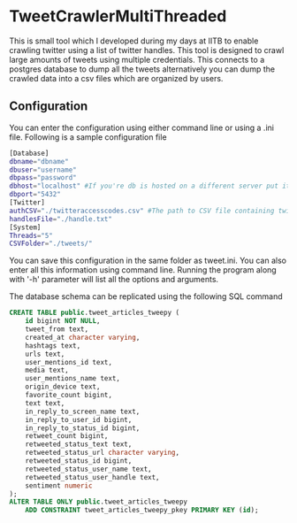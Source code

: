 # TweetCrawlerMultiThreaded
This is small tool which I developed during my days at IITB to enable crawling twitter using a list of twitter handles. This tool is designed to crawl large amounts of tweets using multiple credentials. 
This connects to a postgres database to dump all the tweets alternatively you can dump the crawled data into a csv files which are organized by users. 

## Configuration
You can enter the configuration using either command line or using a .ini file. Following is a sample configuration file 
```bash
[Database]
dbname="dbname"
dbuser="username"
dbpass="password"
dbhost="localhost" #If you're db is hosted on a different server put it's domain name here
dbport="5432"
[Twitter]
authCSV="./twitteraccesscodes.csv" #The path to CSV file containing twitter access tokens in the format specified
handlesFile="./handle.txt"
[System]
Threads="5"
CSVFolder="./tweets/"
```
You can save this configuration in the same folder as tweet.ini. You can also enter all this information using command line. Running the program along with '-h' parameter will list all the options and arguments.

The database schema can be replicated using the following SQL command

```sql
CREATE TABLE public.tweet_articles_tweepy (
    id bigint NOT NULL,
    tweet_from text,
    created_at character varying,
    hashtags text,
    urls text,
    user_mentions_id text,
    media text,
    user_mentions_name text,
    origin_device text,
    favorite_count bigint,
    text text,
    in_reply_to_screen_name text,
    in_reply_to_user_id bigint,
    in_reply_to_status_id bigint,
    retweet_count bigint,
    retweeted_status_text text,
    retweeted_status_url character varying,
    retweeted_status_id bigint,
    retweeted_status_user_name text,
    retweeted_status_user_handle text,
    sentiment numeric
);
ALTER TABLE ONLY public.tweet_articles_tweepy
    ADD CONSTRAINT tweet_articles_tweepy_pkey PRIMARY KEY (id);
```
